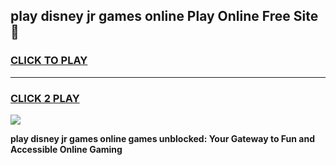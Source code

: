 
## play disney jr games online Play Online Free Site 👋
<h3>
<a href="https://download.freeplayer.one?title=play_disney_jr_games_online&ref=21F">CLICK TO PLAY</a></h3>
<hr>

<h3>
<a href="https://download.freeplayer.one?title=play_disney_jr_games_online&ref=21F">CLICK 2 PLAY</a>
  
</h3>

<a href="https://download.freeplayer.one?title=play_disney_jr_games_online&ref=21F"><img src="https://cdnb.artstation.com/p/assets/images/images/032/539/853/original/anto-thomas-button-gif.gif"></a>


**play disney jr games online games unblocked: Your Gateway to Fun and Accessible Online Gaming**
